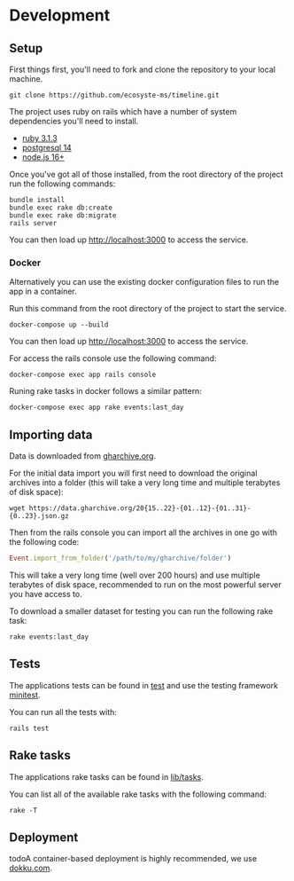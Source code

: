 # Development

## Setup

First things first, you'll need to fork and clone the repository to your local machine.

`git clone https://github.com/ecosyste-ms/timeline.git`

The project uses ruby on rails which have a number of system dependencies you'll need to install. 

- [ruby 3.1.3](https://www.ruby-lang.org/en/documentation/installation/)
- [postgresql 14](https://www.postgresql.org/download/)
- [node.js 16+](https://nodejs.org/en/download/)

Once you've got all of those installed, from the root directory of the project run the following commands:

```
bundle install
bundle exec rake db:create
bundle exec rake db:migrate
rails server
```

You can then load up [http://localhost:3000](http://localhost:3000) to access the service.

### Docker

Alternatively you can use the existing docker configuration files to run the app in a container.

Run this command from the root directory of the project to start the service.

`docker-compose up --build`

You can then load up [http://localhost:3000](http://localhost:3000) to access the service.

For access the rails console use the following command:

`docker-compose exec app rails console`

Runing rake tasks in docker follows a similar pattern:

`docker-compose exec app rake events:last_day`

## Importing data

Data is downloaded from [gharchive.org](https://www.gharchive.org/).

For the initial data import you will first need to download the original archives into a folder (this will take a very long time and multiple terabytes of disk space):

`wget https://data.gharchive.org/20{15..22}-{01..12}-{01..31}-{0..23}.json.gz`

Then from the rails console you can import all the archives in one go with the following code:

```ruby
Event.import_from_folder('/path/to/my/gharchive/folder')
```

This will take a very long time (well over 200 hours) and use multiple terabytes of disk space, recommended to run on the most powerful server you have access to.

To download a smaller dataset for testing you can run the following rake task:

`rake events:last_day`

## Tests

The applications tests can be found in [test](test) and use the testing framework [minitest](https://github.com/minitest/minitest).

You can run all the tests with:

`rails test`

## Rake tasks

The applications rake tasks can be found in [lib/tasks](lib/tasks).

You can list all of the available rake tasks with the following command:

`rake -T`

## Deployment

todoA container-based deployment is highly recommended, we use [dokku.com](https://dokku.com/).